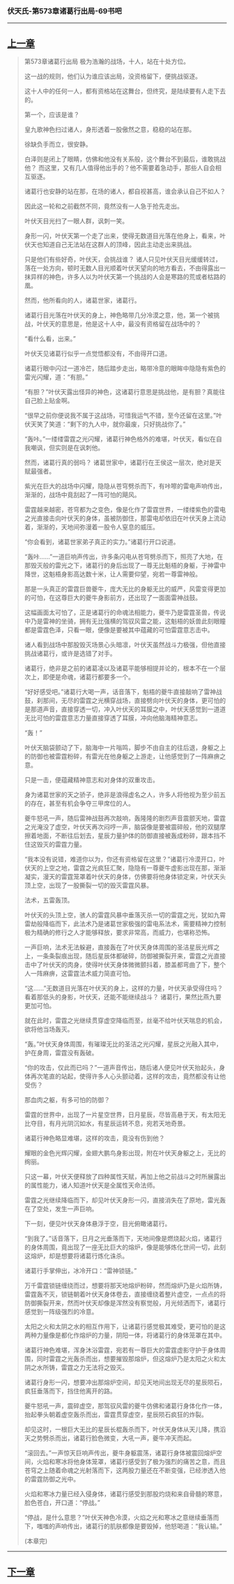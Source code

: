 ### 伏天氏-第573章诸葛行出局-69书吧

--------
[上一章](./1dc04fe4bc68d864c4b53adb4be3a662.md)
--------


>
>
>
>第573章诸葛行出局
>极为浩瀚的战场，十人，站在十处方位。
>
>这一战的规则，他们认为谁应该出局，没资格留下，便挑战驱逐。
>
>这十人中的任何一人，都有资格站在这舞台，但终究，是陆续要有人走下去的。
>
>第一个，应该是谁？
>
>皇九歌神色扫过诸人，身形透着一股傲然之意，稳稳的站在那。
>
>徐缺负手而立，很安静。
>
>白泽则是闭上了眼睛，仿佛和他没有关系般，这个舞台不到最后，谁敢挑战他？
>而这里，又有几人值得他出手的？他不需要着急动手，那些人自会相互驱逐。
>
>诸葛行也安静的站在那，在场的诸人，都自视甚高，谁会承认自己不如人？
>
>因此这一轮和之前截然不同，竟然没有一人急于抢先走出。
>
>叶伏天目光扫了一眼人群，讽刺一笑。
>
>身形一闪，叶伏天第一个走了出来，使得无数道目光落在他身上，看来，叶伏天也知道自己无法站在这群人的顶峰，因此主动走出来挑战。
>
>只是他们有些好奇，叶伏天，会挑战谁？
>诸人只见叶伏天目光缓缓转过，落在一处方向，顿时无数人目光顺着叶伏天望向的地方看去，不由得露出一抹异样的神色，许多人以为叶伏天第一个挑战的人会是寒路的荒或者枯路的凰。
>
>然而，他所看向的人，诸葛世家，诸葛行。
>
>诸葛行目光落在叶伏天的身上，神色略带几分冷漠之意，他，第一个被挑战，叶伏天的意思是，他是这十人中，最没有资格留在战场中的？
>
>“看什么看，出来。”
>
>叶伏天见诸葛行似乎一点觉悟都没有，不由得开口道。
>
>诸葛行眼中闪过一道冷芒，随后踏步走出，略带冷意的眼眸中隐隐有紫色的雷光闪耀，道：“有胆。”
>
>“有胆？”叶伏天露出怪异的神色，这诸葛行意思是挑战他，是有胆？真能往自己脸上贴金啊。
>
>“很早之前你便说我不属于这战场，可惜我运气不错，至今还留在这里。”叶伏天笑了笑道：“剩下的九人中，就你最废，只好挑战你了。”
>
>“轰咔。”一缕缕雷霆之光闪耀，诸葛行神色格外的难堪，叶伏天，看似在自我嘲讽，但实则是在讽刺他。
>
>然而，诸葛行真的弱吗？
>诸葛世家中，诸葛行在王侯这一层次，绝对是天赋最强者。
>
>紫光在巨大的战场中闪耀，隐隐从苍穹劈杀而下，有咔嚓的雷电声响传出，渐渐的，战场中竟刮起了一阵可怕的飓风。
>
>雷霆越来越密，苍穹都为之变色，像是化作了雷霆世界，一缕缕紫色的雷电之光直接击向叶伏天的身体，虽被防御住，那雷电却依旧在叶伏天身上流动着，渐渐的，天地间弥漫着一股令人窒息的威压。
>
>“你会看到，诸葛世家弟子真正的实力。”诸葛行开口说道。
>
>“轰咔……”一道巨响声传出，许多条闪电从苍穹劈杀而下，照亮了大地，在那毁灭般的雷光之下，诸葛行的身后出现了一尊无比魁梧的身躯，于神雷中降世，这魁梧身影高达数十米，让人需要仰望，宛若一尊雷神般。
>
>那是一头真正的雷霆巨兽夔牛，庞大无比的身躯无比的威严，风雷变得更加的可怕，在这尊巨大的夔牛身影前方，还出现了一面面雷神战鼓。
>
>这幅画面太可怕了，正是诸葛行的命魂法相能力，夔牛乃是雷霆圣兽，传说中乃是雷神的坐骑，拥有无比强横的驾驭风雷之能，这魁梧的妖兽此刻眼瞳都是雷霆色泽，只看一眼，便像是要被其中蕴藏的可怕雷霆意志击中。
>
>诸人看到战场中那股毁灭场景心头暗凛，叶伏天虽然战斗力极强，但他直接挑战诸葛行，或许是选错了对手。
>
>诸葛行，绝非是之前的诸葛凌以及诸葛平能够相提并论的，根本不在一个层次上，即便是命魂，诸葛行都要多一个。
>
>“好好感受吧。”诸葛行大喝一声，话音落下，魁梧的夔牛直接敲响了雷神战鼓，刹那间，无尽的雷霆之光横穿战场，直接劈向叶伏天的身体，更可怕的是那道声音，直接穿透一切，冲入叶伏天的耳膜之中，叶伏天感觉到一道道无比可怕的雷霆意志力量直接穿透了耳膜，冲向他脑海精神意志。
>
>“轰！”
>
>叶伏天脑袋颤动了下，脑海中一片嗡鸣，脚步不由自主的往后退，身躯之上的防御也被雷霆粉碎，有雷光在他身躯之上游走，让他感觉到了一阵麻痹之意。
>
>只是一击，便蕴藏精神意志和对身体的双重攻击。
>
>身为诸葛世家的天之骄子，绝非是浪得虚名之人，许多人将他视为至少前五的存在，甚至有机会争夺三甲席位的人。
>
>夔牛怒吼一声，随后雷神战鼓再次敲响，轰隆隆的剧烈声音震颤天地，雷霆之光淹没了虚空，叶伏天再次闷哼一声，脑袋像是要被震碎般，他的双腿摩擦着地面，不断往后划去，星辰力量护体的防御直接被轰成粉碎，跟本挡不住这毁灭的雷霆力量。
>
>“我本没有说错，难道你以为，你还有资格留在这里？”诸葛行冷漠开口，叶伏天的上空之地，雷霆之光疯狂汇聚，隐隐有一尊夔牛虚影出现在那，渐渐凝实，漫天的雷霆笼罩着叶伏天的身体，仿佛要将他身体锁定来，叶伏天头顶上空，出现了一股撕裂一切的毁灭雷霆风暴。
>
>法术，五雷轰顶。
>
>叶伏天的头顶上空，骇人的雷霆风暴中垂落灭杀一切的雷霆之光，犹如九霄雷劫般降临而下，此法术乃是诸葛世家极强的雷电系法术，需要精神力控制极为精确的修行之人才能够释放，要求非常高，而威力，也堪称恐怖。
>
>一声巨响，法术无法躲避，直接轰在了叶伏天身体周围的圣洁星辰光辉之上，一条条裂痕出现，随后星辰体都破碎，防御被撕裂开来，雷霆之光直接击中了叶伏天的肉身，使得叶伏天身体微微颤抖着，膝盖都弯曲了下，整个人一阵麻痹，这雷霆法术威力简直可怕。
>
>“这……”无数道目光落在叶伏天的身上，这样的力量，叶伏天承受得住吗？
>看着那低头的身影，叶伏天，还能不能继续战斗？
>诸葛行，果然比燕九要更加可怕。
>
>就在此时，雷霆之光继续贯穿虚空降临而至，丝毫不给叶伏天喘息的机会，欲将他当场轰灭。
>
>“轰。”叶伏天身体周围，有璀璨无比的圣洁之光闪耀，星辰之光融入其中，护在身周，雷霆没有轰破。
>
>“你的攻击，仅此而已吗？”一道声音传出，随后诸人便见叶伏天抬起头，身体再次笔直的站起，使得许多人心头颤动着，这样的攻击，竟然都没有让他受伤？
>
>那血肉之躯，有多可怕的防御？
>
>雷霆的世界中，出现了一片星空世界，日月星辰，尽皆高悬于天，有太阳无比夺目，有月光阴沉如水，有星辰运转不息，宛若天地奇景。
>
>诸葛行神色略显难堪，这样的攻击，竟没有伤到他？
>
>耀眼的金色光辉闪耀，金翅大鹏鸟身影出现，附在叶伏天身躯之上，无比的绚丽。
>
>只这一幕，叶伏天便释放了四种属性天赋，再加上他之前战斗之时所展露出的属性能力，诸人知道叶伏天是全属性天命法师。
>
>雷霆之光继续降临而下，却见叶伏天身形一闪，直接消失在了原地，雷光轰在了空处，发生一声巨响。
>
>下一刻，便见叶伏天身体悬浮于空，目光俯瞰诸葛行。
>
>“到我了。”话音落下，日月之光垂落而下，天地间像是燃烧起火焰，诸葛行的身体周围，竟出现了一座无比巨大的熔炉，像是能够炼化世间一切，此刻这熔炉，却是想要将诸葛行炼化诛杀。
>
>诸葛行手掌伸出，冰冷开口：“雷神锁链。”
>
>万千雷霆锁链缠绕而过，想要将那天地熔炉粉碎，然而熔炉乃是火焰所铸，雷霆轰不灭，锁链朝着叶伏天身体卷去，直接缠绕着整片虚空，一点点的将防御撕裂开来，然而叶伏天却像是浑然没有察觉般，月光倾洒而下，诸葛行感觉到一阵级强烈的冷意。
>
>太阳之火和太阴之水的相互作用下，让诸葛行感觉极其难受，更可怕的是这两种力量像是都化作熔炉的力量，阴阳一体，将诸葛行的身体笼罩在其中。
>
>诸葛行神色难堪，浑身沐浴雷霆，宛若有一尊巨大的雷霆虚影守护于身体周围，同时雷霆之光轰杀而出，想要摧毁那熔炉，但这熔炉乃是太阳之火和太阴之水所铸，雷霆之力无法将之毁灭。
>
>诸葛行身形一闪，想要冲出那熔炉空间，却见天地间出现无尽的星辰陨石，疯狂垂落而下，挡住他离开的路。
>
>夔牛怒吼一声，震碎虚空，那驾驭风雷的夔牛仿佛和诸葛行身体化作一体，抬起拳头朝着虚空轰杀而出，雷霆贯穿虚空，星辰陨石疯狂的炸裂。
>
>却见这时，一根巨大无比的星辰长棍轰杀而下，叶伏天身体从天儿降，携滔天之势劈杀而出，诸葛行脸色微变，大吼一声，夔牛冲天而起。
>
>“滚回去。”一声惊天巨响声传出，夔牛身躯震荡，诸葛行身体被震回熔炉空间，火焰和寒冰将他身体笼罩，诸葛行感受到了极为强烈的痛苦之意，而且苍穹之上随着命魂之光射落而下，这两股力量还在不断变强，已经渗透入他的雷霆防御之光中。
>
>火焰和寒冰力量已经入侵身体，诸葛行感受到那股灼烧和来自骨髓的寒意，脸色苍白，开口道：“停战。”
>
>“停战，是什么意思？”叶伏天神色冷漠，火焰之光和寒冰之意继续垂落而下，嗤嗤的声响传出，诸葛行的肌肤都像是要毁掉，他怒喝道：“我认输。”
>
>(本章完)
>
>

--------
[下一章](./f9ada9f79bff5977c4ba8663c7d407ba.md)
--------
